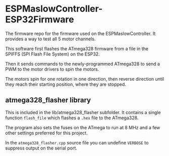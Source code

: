 # ESPMaslowController-ESP32Firmware
The firmware repo for the firmware used on the ESPMaslowController. It provides a way to test all 5 motor channels.

This software first flashes the ATmega328 firmware from a file in the SPIFFS (SPI Flash File System) on the ESP32.

Then it sends commands to the newly-programmed ATmega328 to send a PWM to the motor drivers to spin the motors. 

The motors spin for one rotation in one direction, then reverse direction until they reach their starting position, where they are stopped.

## atmega328_flasher library
This is included in the lib/atmega328_flasher subfolder. It contains a single function `flash_file` which flashes a `.hex` file to the ATmega328.

The program also sets the fuses on the ATmega to run at 8 MHz and a few other settings preferred for this project. 

In the `atmega328_flasher.cpp` source file you can undefine `VERBOSE` to suppress output on the serial port.

